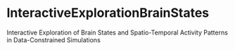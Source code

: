 # InteractiveExplorationBrainStates
Interactive Exploration of Brain States and Spatio-Temporal Activity Patterns in Data-Constrained Simulations
